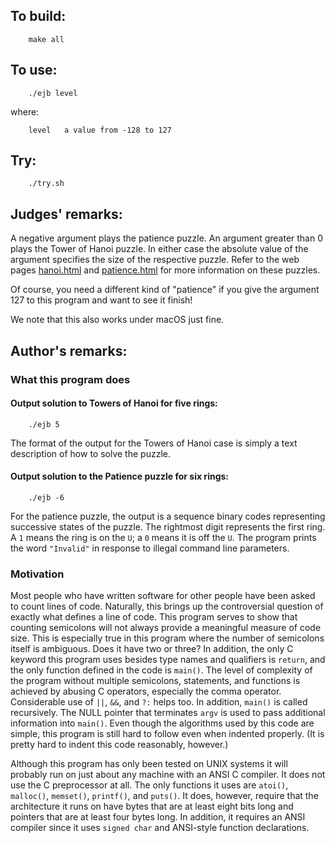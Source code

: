 ## To build:

```<!---sh-->
    make all
```


## To use:

```<!---sh-->
    ./ejb level
```

where:

```<!---sh-->
    level   a value from -128 to 127
```


## Try:

```<!---sh-->
    ./try.sh
```


## Judges' remarks:

A negative argument plays the patience puzzle.  An argument
greater than 0 plays the Tower of Hanoi puzzle.  In either case
the absolute value of the argument specifies the size of the
respective puzzle.  Refer to the web pages [hanoi.html](hanoi.html) and
[patience.html](patience.html) for more information on these puzzles.

Of course, you need a different kind of "patience" if you give
the argument 127 to this program and want to see it finish!

We note that this also works under macOS just fine.


## Author's remarks:

### What this program does

#### Output solution to Towers of Hanoi for five rings:

```<!---sh-->
    ./ejb 5
```

The format of the output for the Towers of Hanoi case is simply a
text description of how to solve the puzzle.

#### Output solution to the Patience puzzle for six rings:

```<!---sh-->
    ./ejb -6
```


For the patience puzzle, the output is a sequence binary codes representing
successive states of the puzzle.  The rightmost digit represents the first ring.
A `1` means the ring is on the `U`; a `0` means it is off the `U`.  The program
prints the word `"Invalid"` in response to illegal command line parameters.


### Motivation

Most people who have written software for other people have been
asked to count lines of code.  Naturally, this brings up the
controversial question of exactly what defines a line of code.
This program serves to show that counting semicolons will not
always provide a meaningful measure of code size.  This is
especially true in this program where the number of semicolons
itself is ambiguous.  Does it have two or three?  In addition, the
only C keyword this program uses besides type names and
qualifiers is `return`, and the only function defined in the code
is `main()`.  The level of complexity of the program without multiple
semicolons, statements, and functions is achieved by abusing C
operators, especially the comma operator.  Considerable use of `||`,
`&&`, and `?:` helps too.  In addition, `main()` is called recursively.
The NULL pointer that terminates `argv` is used to pass additional
information into `main()`.  Even though the algorithms used by this
code are simple, this program is still hard to follow even when
indented properly.  (It is pretty hard to indent this code
reasonably, however.)

Although this program has only been tested on UNIX systems it will probably run
on just about any machine with an ANSI C compiler.  It does not use the C
preprocessor at all.  The only functions it uses are `atoi()`, `malloc()`,
`memset()`, `printf()`, and `puts()`.  It does, however, require that the
architecture it runs on have bytes that are at least eight bits long and
pointers that are at least four bytes long.  In addition, it requires an ANSI
compiler since it uses `signed char` and ANSI-style function declarations.


<!--

    Copyright © 1984-2024 by Landon Curt Noll. All Rights Reserved.

    You are free to share and adapt this file under the terms of this license:

	Creative Commons Attribution-ShareAlike 4.0 International (CC BY-SA 4.0)

    For more information, see:

	https://creativecommons.org/licenses/by-sa/4.0/

-->

